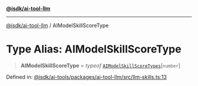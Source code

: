 [**@isdk/ai-tool-llm**](../README.md)

***

[@isdk/ai-tool-llm](../globals.md) / AIModelSkillScoreType

# Type Alias: AIModelSkillScoreType

> **AIModelSkillScoreType** = *typeof* [`AIModelSkillScoreTypes`](../variables/AIModelSkillScoreTypes.md)\[`number`\]

Defined in: [@isdk/ai-tools/packages/ai-tool-llm/src/llm-skills.ts:13](https://github.com/isdk/ai-tool-llm.js/blob/d6d9893dfd318ddf757b21ff3f422c985e852178/src/llm-skills.ts#L13)
